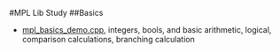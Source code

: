 #MPL Lib Study
##Basics
- [mpl_basics_demo.cpp](mpl_basics_demo.cpp), integers, bools, and basic arithmetic, logical, comparison calculations, branching calculation